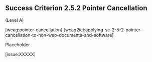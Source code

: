 ## Success Criterion 2.5.2 Pointer Cancellation

(Level A)

[wcag:pointer-cancellation]
[wcag2ict:applying-sc-2-5-2-pointer-cancellation-to-non-web-documents-and-software]

Placeholder

[issue:XXXXX]
